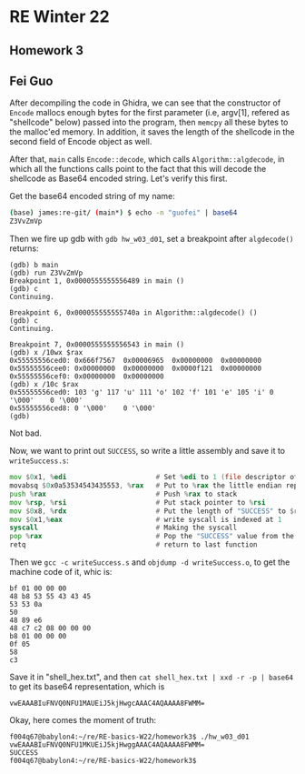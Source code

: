 # RE Winter 22
## Homework 3
## Fei Guo

After decompiling the code in Ghidra, we can see that the constructor of `Encode` mallocs enough bytes for the first parameter (i.e, argv[1], refered as "shellcode" below) passed into the program, then `memcpy` all these bytes to the malloc'ed  memory. In addition, it saves the length of the shellcode in the second field of Encode object as well.

After that, `main` calls `Encode::decode`, which calls `Algorithm::algdecode`, in which all the functions calls point to the fact that this will decode the shellcode as Base64 encoded string.  Let's verify this first.

Get the base64 encoded string of my name:
```bash
(base) james:re-git/ (main*) $ echo -n "guofei" | base64                                                                            [16:34:08]
Z3VvZmVp
```
Then we fire up gdb with `gdb hw_w03_d01`, set a breakpoint after `algdecode()` returns:
```
(gdb) b main
(gdb) run Z3VvZmVp
Breakpoint 1, 0x0000555555556489 in main ()
(gdb) c
Continuing.

Breakpoint 6, 0x000055555555740a in Algorithm::algdecode() ()
(gdb) c
Continuing.

Breakpoint 7, 0x0000555555556543 in main ()
(gdb) x /10wx $rax
0x55555556ced0:	0x666f7567	0x00006965	0x00000000	0x00000000
0x55555556cee0:	0x00000000	0x00000000	0x0000f121	0x00000000
0x55555556cef0:	0x00000000	0x00000000
(gdb) x /10c $rax
0x55555556ced0:	103 'g'	117 'u'	111 'o'	102 'f'	101 'e'	105 'i'	0 '\000'	0 '\000'
0x55555556ced8:	0 '\000'	0 '\000'
(gdb) 
```
Not bad.

Now, we want to print out `SUCCESS`, so write a little assembly and save it to `writeSuccess.s`:
```asm
mov $0x1, %edi                      # Set %edi to 1 (file descriptor of stdout)
movabsq $0x0a53534543435553, %rax   # Put to %rax the little endian representation of "SUCCESS"
push %rax                           # Push %rax to stack
mov %rsp, %rsi                      # Put stack pointer to %rsi
mov $0x8, %rdx                      # Put the length of "SUCCESS" to $rdx
mov $0x1,%eax                       # write syscall is indexed at 1
syscall                             # Making the syscall
pop %rax                            # Pop the "SUCCESS" value from the stack
retq                                # return to last function
```
Then we `gcc -c writeSuccess.s` and `objdump -d writeSuccess.o`, to get the machine code of it, whic is:
```
bf 01 00 00 00      
48 b8 53 55 43 43 45
53 53 0a 
50                  
48 89 e6            
48 c7 c2 08 00 00 00
b8 01 00 00 00      
0f 05               
58                  
c3                 
```
Save it in "shell_hex.txt", and then `cat shell_hex.txt | xxd -r -p | base64` to get its base64 representation, which is 

`vwEAAABIuFNVQ0NFU1MAUEiJ5kjHwgcAAAC4AQAAAA8FWMM=`

Okay, here comes the moment of truth:
```
f004q67@babylon4:~/re/RE-basics-W22/homework3$ ./hw_w03_d01 vwEAAABIuFNVQ0NFU1MKUEiJ5kjHwggAAAC4AQAAAA8FWMM=
SUCCESS
f004q67@babylon4:~/re/RE-basics-W22/homework3$ 
```


